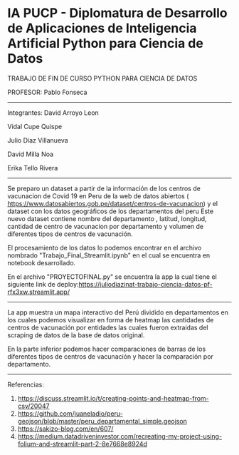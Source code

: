 
IA PUCP - Diplomatura de Desarrollo de Aplicaciones de Inteligencia Artificial
Python para Ciencia de Datos
============
TRABAJO DE FIN DE CURSO PYTHON PARA CIENCIA DE DATOS

PROFESOR: Pablo Fonseca


----------------------------------
Integrantes:
David Arroyo Leon

Vidal Cupe Quispe

Julio Díaz Villanueva

David Milla Noa

Erika Tello Rivera

----------------------------------
Se preparo un dataset a partir de la información de los centros de vacunacion de Covid 19 en Peru de la web de datos abiertos ( https://www.datosabiertos.gob.pe/dataset/centros-de-vacunacion) y el dataset con los datos geográficos de los departamentos del peru
Este nuevo dataset contiene nombre del departamento , latitud, longitud, cantidad de centro de vacunacion por departamento y volumen de diferentes tipos de centros de vacunación. 

El procesamiento de los datos lo podemos encontrar en el archivo nombrado "Trabajo_Final_Streamlit.ipynb" en el cual se encuentra en notebook desarrollado.

En el archivo "PROYECTOFINAL.py" se encuentra la app la cual tiene el siguiente link de deploy:https://juliodiazinat-trabajo-ciencia-datos-pf-rfx3xw.streamlit.app/

----------------------------------

La app muestra un mapa interactivo del Perú dividido en departamentos en los cuales podemos visualizar en forma de heatmap las cantidades de centros de vacunación por entidades las cuales fueron extraidas del scraping de datos de la base de datos original. 

En la parte inferior podemos hacer comparaciones de barras de los diferentes tipos de centros de vacunación y hacer la comparación por departamento.


----------------------------------
Referencias:
1) https://discuss.streamlit.io/t/creating-points-and-heatmap-from-csv/20047
2) https://github.com/juaneladio/peru-geojson/blob/master/peru_departamental_simple.geojson
3) https://sakizo-blog.com/en/607/
4) https://medium.datadriveninvestor.com/recreating-my-project-using-folium-and-streamlit-part-2-8e7668e8924d
